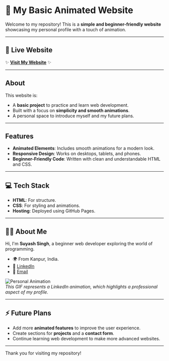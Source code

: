 # 🌟 My Basic Animated Website

Welcome to my repository! This is a **simple and beginner-friendly website** showcasing my personal profile with a touch of animation.

---

## 🚀 Live Website
✨ **[Visit My Website]( https://suyashsingh7985.github.io/mywebsite/)** ✨  



---

##  About
This website is:
- A **basic project** to practice and learn web development.
- Built with a focus on **simplicity and smooth animations**.
- A personal space to introduce myself and my future plans.


---

## Features
- **Animated Elements**: Includes smooth animations for a modern look.
- **Responsive Design**: Works on desktops, tablets, and phones.
- **Beginner-Friendly Code**: Written with clean and understandable HTML and CSS.

---

## 💻 Tech Stack
- **HTML**: For structure.
- **CSS**: For styling and animations.
- **Hosting**: Deployed using GitHub Pages.



---

## 🧑‍💻 About Me
Hi, I'm **Suyash Singh**, a beginner web developer exploring the world of programming.  
- 🌍 From Kanpur, India.  
- 💼 [LinkedIn](https://www.linkedin.com/in/suyashsingh-dev)  
- 📧 [Email](mailto:singhsuyash012@gmail.com)  

![Personal Animation](https://f.hubspotusercontent40.net/hubfs/1951043/LinkedIn.gif)  
*This GIF represents a LinkedIn animation, which highlights a professional aspect of my profile.*

---

## ⚡ Future Plans
- Add more **animated features** to improve the user experience.
- Create sections for **projects** and a **contact form**.
- Continue learning web development to make more advanced websites.



---

Thank you for visiting my repository! 
